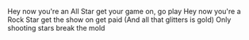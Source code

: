 
Hey now you're an All Star get your game on, go play
Hey now you're a Rock Star get the show on get paid
(And all that glitters is gold)
Only shooting stars break the mold

